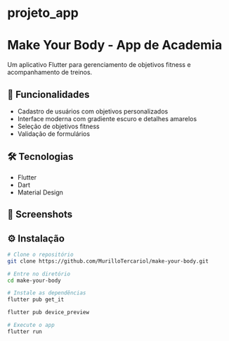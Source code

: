 # projeto_app

# Make Your Body - App de Academia

Um aplicativo Flutter para gerenciamento de objetivos fitness e acompanhamento de treinos.

## 🚀 Funcionalidades

- Cadastro de usuários com objetivos personalizados
- Interface moderna com gradiente escuro e detalhes amarelos
- Seleção de objetivos fitness
- Validação de formulários

## 🛠️ Tecnologias

- Flutter
- Dart
- Material Design

## 📱 Screenshots

## ⚙️ Instalação

```bash
# Clone o repositório
git clone https://github.com/MurilloTercariol/make-your-body.git

# Entre no diretório
cd make-your-body

# Instale as dependências
flutter pub get_it

flutter pub device_preview

# Execute o app
flutter run
```
